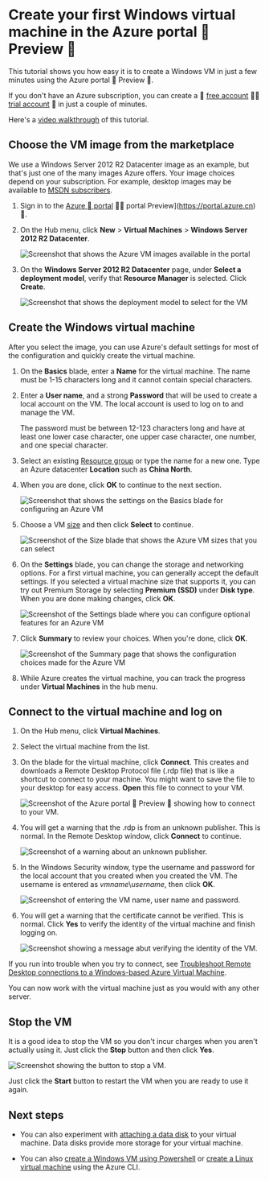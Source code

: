 <properties
	pageTitle="Create your first Windows VM | Azure"
	description="Learn how to create your first Windows virtual machine using the Azure portal."
	keywords="Windows virtual machine,create a virtual machine,virtual computer,setting up a virtual machine"
	services="virtual-machines-windows"
	documentationCenter=""
	authors="cynthn"
	manager="timlt"
	editor=""
	tags="azure-resource-manager"/>
<tags
	ms.service="virtual-machines-windows"
	ms.date="06/07/2016"
	wacn.date=""/>

# Create your first Windows virtual machine in the Azure portal  Preview 

This tutorial shows you how easy it is to create a Windows VM in just a few minutes using the Azure portal  Preview .

If you don't have an Azure subscription, you can create a  [free account](https://azure.microsoft.com/free/)  [trial account](/pricing/1rmb-trial/)  in just a couple of minutes.

Here's a [video walkthrough](https://channel9.msdn.com/Blogs/Azure-Documentation-Shorts/Create-A-Virtual-Machine-Running-Windows-In-The-Azure-Preview-Portal) of this tutorial. 


## Choose the VM image from the marketplace

We use a Windows Server 2012 R2 Datacenter image as an example, but that's just one of the many images Azure offers. Your image choices depend on your subscription. For example, desktop images may be available to [MSDN subscribers](https://azure.microsoft.com/pricing/member-offers/msdn-benefits-details/?WT.mc_id=A261C142F).

1. Sign in to the [Azure  portal](https://portal.azure.cn)  portal Preview](https://portal.azure.cn) .

2. On the Hub menu, click **New** > **Virtual Machines** > **Windows Server 2012 R2 Datacenter**.

	![Screenshot that shows the Azure VM images available in the portal](./media/virtual-machines-windows-hero-tutorial/marketplace-new.png)


3. On the **Windows Server 2012 R2 Datacenter** page, under **Select a deployment model**, verify that **Resource Manager** is selected. Click **Create**.

	![Screenshot that shows the deployment model to select for the VM](./media/virtual-machines-windows-hero-tutorial/deployment-model.png)

## Create the Windows virtual machine

After you select the image, you can use Azure's default settings for most of the configuration and quickly create the virtual machine.

1. On the **Basics** blade, enter a **Name** for the virtual machine. The name must be 1-15 characters long and it cannot contain special characters.

2. Enter a **User name**, and a strong **Password** that will be used to create a local account on the VM. The local account is used to log on to and manage the VM. 

	The password must be between 12-123 characters long and have at least one lower case character, one upper case character, one number, and one special character. 


3. Select an existing [Resource group](/documentation/articles/resource-group-overview/#resource-groups) or type the name for a new one. Type an Azure datacenter **Location** such as **China North**. 

4. When you are done, click **OK** to continue to the next section. 

	![Screenshot that shows the settings on the Basics blade for configuring an Azure VM](./media/virtual-machines-windows-hero-tutorial/basics-blade.png)

	
5. Choose a VM [size](/documentation/articles/virtual-machines-windows-sizes/) and then click **Select** to continue. 

	![Screenshot of the Size blade that shows the Azure VM sizes that you can select](./media/virtual-machines-windows-hero-tutorial/size-blade.png)

6. On the  **Settings** blade, you can change the storage and networking options. For a first virtual machine, you can generally accept the default settings. If you selected a virtual machine size that supports it, you can try out Premium Storage by selecting **Premium (SSD)** under **Disk type**. When you are done making changes, click **OK**.

	![Screenshot of the Settings blade where you can configure optional features for an Azure VM](./media/virtual-machines-windows-hero-tutorial/settings-blade.png)

7. Click **Summary** to review your choices. When you're done, click **OK**.

	![Screenshot of the Summary page that shows the configuration choices made for the Azure VM](./media/virtual-machines-windows-hero-tutorial/summary-blade.png)

8. While Azure creates the virtual machine, you can track the progress under **Virtual Machines** in the hub menu. 


## Connect to the virtual machine and log on

1.	On the Hub menu, click **Virtual Machines**.

2.	Select the virtual machine from the list.

3. On the blade for the virtual machine, click **Connect**. This creates and downloads a Remote Desktop Protocol file (.rdp file) that is like a shortcut to connect to your machine. You might want to save the file to your desktop for easy access. **Open** this file to connect to your VM.

	![Screenshot of the Azure portal  Preview  showing how to connect to your VM.](./media/virtual-machines-windows-hero-tutorial/connect.png)

4. You will get a warning that the .rdp is from an unknown publisher. This is normal. In the Remote Desktop window, click **Connect** to continue.

	![Screenshot of a warning about an unknown publisher.](./media/virtual-machines-windows-hero-tutorial/rdp-warn.png)

5. In the Windows Security window, type the username and password for the local account that you created when you created the VM. The username is entered as *vmname*&#92;*username*, then click **OK**.

	![Screenshot of entering the VM name, user name and password.](./media/virtual-machines-windows-hero-tutorial/credentials.png)
 	
6.	You will get a warning that the certificate cannot be verified. This is normal. Click **Yes** to verify the identity of the virtual machine and finish logging on.

	![Screenshot showing a message abut verifying the identity of the VM.](./media/virtual-machines-windows-hero-tutorial/cert-warning.png)


If you run into trouble when you try to connect, see [Troubleshoot Remote Desktop connections to a Windows-based Azure Virtual Machine](/documentation/articles/virtual-machines-windows-troubleshoot-rdp-connection/).

You can now work with the virtual machine just as you would with any other server.

## Stop the VM

It is a good idea to stop the VM so you don't incur charges when you aren't actually using it. Just click the **Stop** button and then click **Yes**.

![Screenshot showing the button to stop a VM.](./media/virtual-machines-windows-hero-tutorial/stop-vm.png)
	
Just click the **Start** button to restart the VM when you are ready to use it again.


## Next steps

* You can also experiment with [attaching a data disk](/documentation/articles/virtual-machines-windows-attach-disk-portal/) to your virtual machine. Data disks provide more storage for your virtual machine.

* You can also [create a Windows VM using Powershell](/documentation/articles/virtual-machines-windows-ps-create/) or [create a Linux virtual machine](/documentation/articles/virtual-machines-linux-quick-create-cli/) using the Azure CLI.
